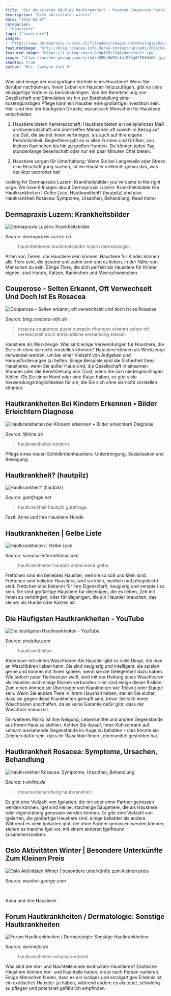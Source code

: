 ```yaml
---
title: "Bei Haustieren Häufige Hautkrankheit ~ Rosacea Couperose Pusteln Papeln Rötungen Erkannt Selten Oft Verwechselt Doch Entzündliche Erkrankung Stärker"
description: "Oslo aktivitäten winter"
date: "2022-04-07"
categories:
- "haustiere"
tags: ["haustiere"]
images:
- "https://www.dermapraxis-luzern.ch/fileadmin/images_dermatologie/hautinfektionen-.jpg"
featuredImage: "http://blog.rosacea-info.de/wp-content/uploads/2013/04/Couperose-Stadium-2.jpg"
featured_image: "https://i.ytimg.com/vi/xBpA88ttS4A/hqdefault.jpg"
image: "https://wurden-george.com/xnihd/h98Wh0W92x1wfK73q9CFOAHaE3.jpg"
ShowToc: true
author: "Mrs. Jazmyne Yost V"
---
```



Was sind einige der einzigartigen Vorteile eines Haustiers?
Wenn Sie darüber nachdenken, Ihrem Leben ein Haustier hinzuzufügen, gibt es viele einzigartige Vorteile zu berücksichtigen. Von der Bereitstellung von Gesellschaft und Stimulation bis hin zur Bereitstellung einer kostengünstigen Pflege kann ein Haustier eine großartige Investition sein. Hier sind drei der häufigsten Gründe, warum sich Menschen für Haustiere entscheiden:
1. Haustiere bieten Kameradschaft: Haustiere bieten ein beispielloses Maß an Kameradschaft und übertreffen Menschen oft sowohl in Bezug auf die Zeit, die sie mit ihnen verbringen, als auch auf ihre eigene Persönlichkeit. Begleittiere gibt es in allen Formen und Größen, von kleinen Kaninchen bis hin zu großen Hunden. Sie können jeden Tag stundenlange Gesellschaft oder nur ein paar Minuten Chat bieten.

2. Haustiere sorgen für Unterhaltung: Wenn Sie bei Langeweile oder Stress eine Beschäftigung suchen, ist ein Haustier vielleicht genau das, was der Arzt verordnet hat!

	

		
looking for Dermapraxis Luzern: Krankheitsbilder you've came to the right page. We have 9 Images about Dermapraxis Luzern: Krankheitsbilder like Hautkrankheiten | Gelbe Liste, Hautkrankheit? (hautpilz) and also Hautkrankheit Rosacea: Symptome, Ursachen, Behandlung. Read more:
		
    
## Dermapraxis Luzern: Krankheitsbilder

<img loading=lazy src="https://www.dermapraxis-luzern.ch/fileadmin/images_dermatologie/hautinfektionen-.jpg" onerror="this.onerror=null;this.src='https://tse2.mm.bing.net/th?id=OIP.9T4_Xps3FEqFPKY10nD7cQAAAA&amp;pid=15.1';" alt="Dermapraxis Luzern: Krankheitsbilder">

_Source: dermapraxis-luzern.ch_

>hautinfektionen krankheitsbilder luzern dermatologie. 

	

Arten von Tieren, die Haustiere sein können:
Haustiere für Kinder können alle Tiere sein, die gesund und zahm sind und es lieben, in der Nähe von Menschen zu sein. Einige Tiere, die sich perfekt als Haustiere für Kinder eignen, sind Hunde, Katzen, Kaninchen und Meerschweinchen.

    
## Couperose – Selten Erkannt, Oft Verwechselt Und Doch Ist Es Rosacea

<img loading=lazy src="http://blog.rosacea-info.de/wp-content/uploads/2013/04/Couperose-Stadium-2.jpg" onerror="this.onerror=null;this.src='https://tse1.mm.bing.net/th?id=OIP.XDdCTANQwuocbCydrZufPgHaEl&amp;pid=15.1';" alt="Couperose – Selten erkannt, oft verwechselt und doch ist es Rosacea">

_Source: blog.rosacea-info.de_

>rosacea couperose pusteln papeln rötungen erkannt selten oft verwechselt doch entzündliche erkrankung stärker. 

	

Haustiere als Werkzeuge: Was sind einige Verwendungen für Haustiere, die Sie sich ohne sie nicht vorstellen könnten?
Haustiere können als Werkzeuge verwendet werden, um bei einer Vielzahl von Aufgaben und Herausforderungen zu helfen. Einige Beispiele sind die Sicherheit Ihres Haustieres, wenn Sie außer Haus sind, die Gesellschaft in einsamen Stunden oder die Bereitstellung von Trost, wenn Sie sich niedergeschlagen fühlen. Ob Sie einen Hund oder eine Katze haben, es gibt viele Verwendungsmöglichkeiten für sie, die Sie sich ohne sie nicht vorstellen könnten.

    
## Hautkrankheiten Bei Kindern Erkennen • Bilder Erleichtern Diagnose

<img loading=lazy src="https://images.lifeline.de/img/krankheiten/crop169751/2912853761-cstandard-w800/Makula-Schmutztaetowierung.jpg" onerror="this.onerror=null;this.src='https://tse1.mm.bing.net/th?id=OIP.vdeuP7RtssH75MqqI477lgHaFj&amp;pid=15.1';" alt="Hautkrankheiten bei Kindern erkennen • Bilder erleichtern Diagnose">

_Source: lifeline.de_

>hautkrankheiten kindern. 

	

Pflege eines neuen Schildkrötenhaustiers: Unterbringung, Sozialisation und Bewegung.

    
## Hautkrankheit? (hautpilz)

<img loading=lazy src="https://images.gutefrage.net/media/fragen/bilder/hautkrankheit/1_big.jpg" onerror="this.onerror=null;this.src='https://tse1.mm.bing.net/th?id=OIP.MbFMDFh-7o-FFjxEZLlrkQHaDN&amp;pid=15.1';" alt="Hautkrankheit? (hautpilz)">

_Source: gutefrage.net_

>hautkrankheit hautpilz gutefrage. 

	

Fazit: Anna und ihre Haustiere Hunde

    
## Hautkrankheiten | Gelbe Liste

<img loading=lazy src="https://www.ratgeber-hautgesundheit.de/wp-content/uploads/2019/01/hautkrankheiten_ansteckend_hautpilz.jpg" onerror="this.onerror=null;this.src='https://tse2.mm.bing.net/th?id=OIP.PTPtAcb41oi3L-TLlRuorAHaD4&amp;pid=15.1';" alt="Hautkrankheiten | Gelbe Liste">

_Source: sunazur-international.com_

>hautkrankheiten hautpilz ansteckend gelbe. 

	

Frettchen sind ein beliebtes Haustier, weil sie so süß und klein sind.
Frettchen sind beliebte Haustiere, weil sie klein, niedlich und pflegeleicht sind. Frettchen sind bekannt für ihre Eigenschaft, neugierig und verspielt zu sein. Sie sind großartige Haustiere für diejenigen, die es lieben, Zeit mit ihnen zu verbringen, oder für diejenigen, die ein Haustier brauchen, das kleiner als Hunde oder Katzen ist.

    
## Die Häufigsten Hautkrankheiten - YouTube

<img loading=lazy src="https://i.ytimg.com/vi/xBpA88ttS4A/hqdefault.jpg" onerror="this.onerror=null;this.src='https://tse1.mm.bing.net/th?id=OIP.SKFw5guOlXkVWtvHCgS8YgHaFj&amp;pid=15.1';" alt="Die häufigsten Hautkrankheiten - YouTube">

_Source: youtube.com_

>hautkrankheiten. 

	

Abenteuer mit einem Waschbären
Als Haustier gibt es viele Dinge, die man an Waschbären lieben kann. Sie sind neugierig und intelligent, sie spielen gerne und können mit Ihnen spielen, wenn sie die Gelegenheit dazu haben. Wie jedoch jeder Tierbesitzer weiß, sind mit der Haltung eines Waschbären als Haustier auch einige Risiken verbunden. Hier sind einige dieser Risiken:
Zum einen können sie Überträger von Krankheiten wie Tollwut oder Staupe sein. Wenn Sie andere Tiere in Ihrem Haushalt haben, stellen Sie sicher, dass sie gegen diese Krankheiten geimpft sind, bevor Sie sich einen Waschbären anschaffen, da es keine Garantie dafür gibt, dass der Waschbär immun ist.

Ein weiteres Risiko ist ihre Neigung, Lebensmittel und andere Gegenstände aus Ihrem Haus zu stehlen. Achten Sie darauf, Ihren Kühlschrank auf seltsam aussehende Gegenstände im Auge zu behalten – dies könnte ein Zeichen dafür sein, dass Ihr Waschbär Ihnen Lebensmittel gestohlen hat.

    
## Hautkrankheit Rosacea: Symptome, Ursachen, Behandlung

<img loading=lazy src="https://bilder.t-online.de/b/76/79/05/34/id_76790534/tid_da/anfaellige-menschen-sollten-immer-wert-auf-eine-sanfte-hautpflege-legen-.jpg" onerror="this.onerror=null;this.src='https://tse1.mm.bing.net/th?id=OIP.LAxqYep7ZthTJczW7bqSaQHaEK&amp;pid=15.1';" alt="Hautkrankheit Rosacea: Symptome, Ursachen, Behandlung">

_Source: t-online.de_

>rosacea behandlung hautkrankheit. 

	

Es gibt eine Vielzahl von Igelarten, die mit oder ohne Partner genossen werden können.
Igel sind kleine, stachelige Säugetiere, die als Haustiere oder eigenständig genossen werden können. Es gibt eine Vielzahl von Igelarten, die großartige Haustiere sind, einige beliebter als andere. Während es viele Igelarten gibt, die ohne Partner genossen werden können, ziehen es manche Igel vor, mit einem anderen Igelfreund zusammenzuleben.

    
## Oslo Aktivitäten Winter | Besondere Unterkünfte Zum Kleinen Preis

<img loading=lazy src="https://wurden-george.com/xnihd/h98Wh0W92x1wfK73q9CFOAHaE3.jpg" onerror="this.onerror=null;this.src='https://tse2.mm.bing.net/th?id=OIP.XIKG7tLysfn3385cTY6TTgAAAA&amp;pid=15.1';" alt="Oslo Aktivitäten Winter | besondere unterkünfte zum kleinen preis">

_Source: wurden-george.com_

>. 

	

Anna und ihre Haustiere.

    
## Forum Hautkrankheiten / Dermatologie: Sonstige Hautkrankheiten

<img loading=lazy src="http://www.derminfo.de/forum/index.php/fa/97/0/" onerror="this.onerror=null;this.src='https://tse2.mm.bing.net/th?id=OIP.Kg3Kgu9Kc4mJGVdNKgvJ2AHaFj&amp;pid=15.1';" alt="Forum Hautkrankheiten / Dermatologie: Sonstige Hautkrankheiten">

_Source: derminfo.de_

>hautkrankheiten anhang verdacht. 

	

Was sind die Vor- und Nachteile eines exotischen Haustieres?
Exotische Haustiere können Vor- und Nachteile haben, die je nach Person variieren. Einige Menschen finden, dass es ein lustiges und einzigartiges Erlebnis ist, ein exotisches Haustier zu haben, während andere es als teuer, schwierig zu pflegen und potenziell gefährlich empfinden.

